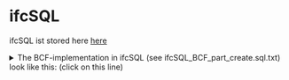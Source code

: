 ﻿<!-- IfcSharp-documentation, Copyright (c) 2020, Bernhard Simon Bock, Friedrich Eder, MIT License (see https://github.com/IfcSharp/IfcSharpLibrary/tree/master/Licence) --->

# ifcSQL
ifcSQL ist stored here [here](https://github.com/IfcSharp/IfcSQL)

<details>
<summary>
The BCF-implementation in ifcSQL (see ifcSQL_BCF_part_create.sql.txt) look like this: (click on this line)
</summary>
 
 <BR/><BR/>
 
![](doc/img/ifcSQL_BCF_part.png)
</details>
